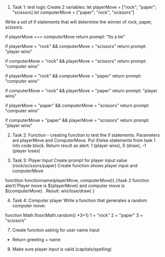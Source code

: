 1. Task 1: test logic 
Create 2 variables:
let playerMove = ["rock"; "paper"; "scissors]
let computerMove = ["paper"; "rock"; "scissors"]

Write a set of if statements that will determine the winner of rock, paper, scissors.

if playerMove === computerMove 
return prompt: "Its a tie"

if playerMove = "rock" && computerMove = "scissors" 
return prompt: "player wins"

if computerMove = "rock" && playerMove = "scissors" 
return prompt: "computer wins"

if playerMove = "rock" && computerMove = "paper" 
return prompt: "computer wins"

if computerMove  = "rock" && playerMove = "paper" 
return prompt: "player wins"

if playerMove = "paper" && computerMove = "scissors"
return prompt: "computer wins"

if computerMove = "paper" && playerMove = "scissors"
return prompt: "player wins"

2. Task 2: Function - creating function to test the if statements.
Parameters are playerMove and ComputerMove. 
Put if/else statements from task 1 into code block. 
Return result as alert: 1 (player wins), 0 (draw), -1 (player loses)

3. Task 3: Player Input
Create prompt for player input value (rock/scissors/paper)
Create function shows player input and computerMove 

functiton functionname(playerMove, computerMove){
    //task 2 function alert(`Player move is ${playerMove} and computer move is ${computerMove} . Result: win/lose/draw)
}

<!-- how display result? (1, 0, -1) -->

4. Task 4: Computer player
Write a function that generates a random computer move: 

function Math.floor(Math.random() *3+1)
1 = "rock"
2 = "paper"
3 = "scissors"

7. Create function asking for user name input
- Return greeting + name
8. Make sure player input is valid (capitals/spelling)
